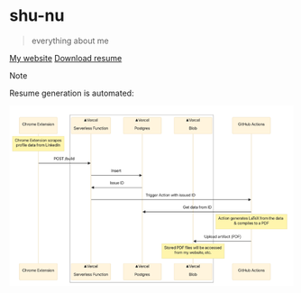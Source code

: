 # shu-nu

> everything about me

[My website](https://shu.nu)
[Download resume](https://wdlahmwz7ooas3ol.public.blob.vercel-storage.com/resumes/44-th8p8qe5sow4R5n4uFNf8oyhe6n6nE?download=1)

> [!NOTE]  
> Resume generation is automated:

![diagram](assets/diagram.png)
